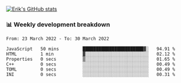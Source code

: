 [![Erik's GitHub stats](https://github-readme-stats.vercel.app/api?username=erik-petrov&theme=nightowl&show_icons=true)](https://github.com/anuraghazra/github-readme-stats)

### 📊 Weekly development breakdown
<!--START_SECTION:waka-->

```text
From: 23 March 2022 - To: 30 March 2022

JavaScript   50 mins         ███████████████████████▓░   94.91 %
HTML         1 min           ▓░░░░░░░░░░░░░░░░░░░░░░░░   02.12 %
Properties   0 secs          ▒░░░░░░░░░░░░░░░░░░░░░░░░   01.65 %
C++          0 secs          ░░░░░░░░░░░░░░░░░░░░░░░░░   00.49 %
TOML         0 secs          ░░░░░░░░░░░░░░░░░░░░░░░░░   00.49 %
INI          0 secs          ░░░░░░░░░░░░░░░░░░░░░░░░░   00.31 %
```

<!--END_SECTION:waka-->

